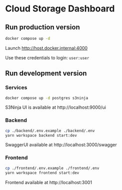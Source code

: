 # Cloud Storage Dashboard

## Run production version

```bash
docker compose up -d
```

Launch http://host.docker.internal:4000

Use these credentials to login: `user:user`

## Run development version

### Services

```bash
docker compose up -d postgres s3ninja
```

S3Ninja UI is available at http://localhost:9000/ui

### Backend

```bash
cp ./backend/.env.example ./backend/.env
yarn workspace backend start:dev
```

SwaggerUI available at http://localhost:3000/swagger

### Frontend

```bash
cp ./frontend/.env.example ./frontend/.env
yarn workspace frontend start:dev
```

Frontend available at http://localhost:3001
